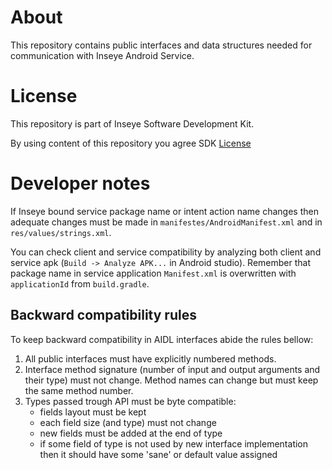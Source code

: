 # About
This repository contains public interfaces and data structures needed for communication with Inseye Android Service.

# License 
This repository is part of Inseye Software Development Kit.

By using content of this repository you agree SDK [License](LICENSE)


# Developer notes
If Inseye bound service package name or intent action name changes then adequate changes must be made in `manifestes/AndroidManifest.xml` and in `res/values/strings.xml`.

You can check client and service compatibility by analyzing both client and service apk (`Build -> Analyze APK...` in Android studio).
Remember that package name in service application `Manifest.xml` is overwritten with `applicationId` from `build.gradle`. 

## Backward compatibility rules
To keep backward compatibility in AIDL interfaces abide the rules bellow:
1. All public interfaces must have explicitly numbered methods.
2. Interface method signature (number of input and output arguments and their type) must not change. Method names can change but must keep the same method number.
3. Types passed trough API must be byte compatible:
   + fields layout must be kept
   + each field size (and type) must not change
   + new fields must be added at the end of type
   + if some field of type is not used by new interface implementation then it should have some 'sane' or default value assigned